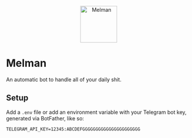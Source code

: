 <p align="center">
<img width=100 height=100 src=https://cdn-icons-png.flaticon.com/512/848/848698.png  alt="Melman">
<h1>Melman</h1>
</p>

An automatic bot to handle all of your daily shit.

## Setup
Add a `.env` file or add an environment variable with your Telegram bot key, generated via BotFather, like so:
```.env
TELEGRAM_API_KEY=12345:ABCDEFGGGGGGGGGGGGGGGGGGGGGG
```
